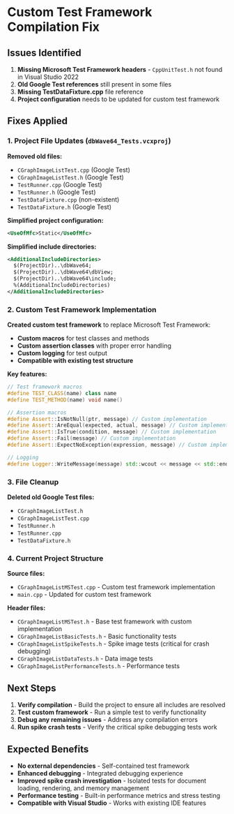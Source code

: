 # Custom Test Framework Compilation Fix

## Issues Identified

1. **Missing Microsoft Test Framework headers** - `CppUnitTest.h` not found in Visual Studio 2022
2. **Old Google Test references** still present in some files
3. **Missing TestDataFixture.cpp** file reference
4. **Project configuration** needs to be updated for custom test framework

## Fixes Applied

### 1. Project File Updates (`dbWave64_Tests.vcxproj`)

**Removed old files:**
- `CGraphImageListTest.cpp` (Google Test)
- `CGraphImageListTest.h` (Google Test)
- `TestRunner.cpp` (Google Test)
- `TestRunner.h` (Google Test)
- `TestDataFixture.cpp` (non-existent)
- `TestDataFixture.h` (Google Test)

**Simplified project configuration:**
```xml
<UseOfMfc>Static</UseOfMfc>
```

**Simplified include directories:**
```xml
<AdditionalIncludeDirectories>
  $(ProjectDir)..\dbWave64;
  $(ProjectDir)..\dbWave64\dbView;
  $(ProjectDir)..\dbWave64\include;
  %(AdditionalIncludeDirectories)
</AdditionalIncludeDirectories>
```

### 2. Custom Test Framework Implementation

**Created custom test framework** to replace Microsoft Test Framework:
- **Custom macros** for test classes and methods
- **Custom assertion classes** with proper error handling
- **Custom logging** for test output
- **Compatible with existing test structure**

**Key features:**
```cpp
// Test framework macros
#define TEST_CLASS(name) class name
#define TEST_METHOD(name) void name()

// Assertion macros
#define Assert::IsNotNull(ptr, message) // Custom implementation
#define Assert::AreEqual(expected, actual, message) // Custom implementation
#define Assert::IsTrue(condition, message) // Custom implementation
#define Assert::Fail(message) // Custom implementation
#define Assert::ExpectNoException(expression, message) // Custom implementation

// Logging
#define Logger::WriteMessage(message) std::wcout << message << std::endl
```

### 3. File Cleanup

**Deleted old Google Test files:**
- `CGraphImageListTest.h`
- `CGraphImageListTest.cpp`
- `TestRunner.h`
- `TestRunner.cpp`
- `TestDataFixture.h`

### 4. Current Project Structure

**Source files:**
- `CGraphImageListMSTest.cpp` - Custom test framework implementation
- `main.cpp` - Updated for custom test framework

**Header files:**
- `CGraphImageListMSTest.h` - Base test framework with custom implementation
- `CGraphImageListBasicTests.h` - Basic functionality tests
- `CGraphImageListSpikeTests.h` - Spike image tests (critical for crash debugging)
- `CGraphImageListDataTests.h` - Data image tests
- `CGraphImageListPerformanceTests.h` - Performance tests

## Next Steps

1. **Verify compilation** - Build the project to ensure all includes are resolved
2. **Test custom framework** - Run a simple test to verify functionality
3. **Debug any remaining issues** - Address any compilation errors
4. **Run spike crash tests** - Verify the critical spike debugging tests work

## Expected Benefits

- **No external dependencies** - Self-contained test framework
- **Enhanced debugging** - Integrated debugging experience
- **Improved spike crash investigation** - Isolated tests for document loading, rendering, and memory management
- **Performance testing** - Built-in performance metrics and stress testing
- **Compatible with Visual Studio** - Works with existing IDE features
